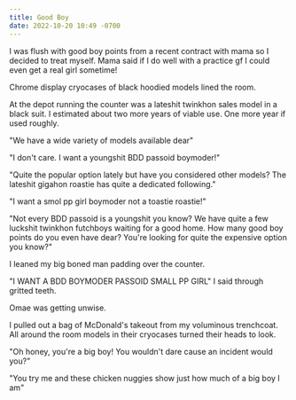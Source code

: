 ```yaml
---
title: Good Boy
date: 2022-10-20 10:49 -0700
---
```


I was flush with good boy points from a recent contract with mama so I
decided to treat myself. Mama said if I do well with a practice gf I
could even get a real girl sometime!

Chrome display cryocases of black hoodied models lined the room.

At the depot running the counter was a lateshit twinkhon sales model
in a black suit. I estimated about two more years of viable use. One
more year if used roughly.

"We have a wide variety of models available dear"

"I don't care. I want a youngshit BDD passoid boymoder!"

"Quite the popular option lately but have you considered other models?
The lateshit gigahon roastie has quite a dedicated following."

"I want a smol pp girl boymoder not a toastie roastie!"

"Not every BDD passoid is a youngshit you know? We have quite a few
luckshit twinkhon futchboys waiting for a good home. How many good boy
points do you even have dear? You're looking for quite the expensive
option you know?"

I leaned my big boned man padding over the counter.

"I WANT A BDD BOYMODER PASSOID SMALL PP GIRL" I said through gritted
teeth.

Omae was getting unwise.

I pulled out a bag of McDonald's takeout from my voluminous
trenchcoat. All around the room models in their cryocases turned their
heads to look.

"Oh honey, you're a big boy! You wouldn't dare cause an incident would
you?"

"You try me and these chicken nuggies show just how much of a big boy
I am"
